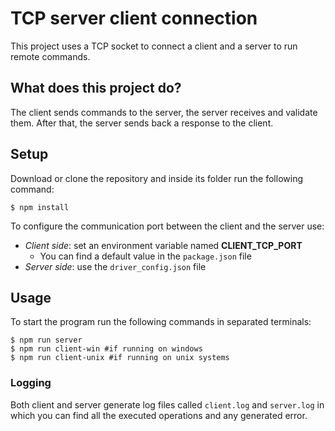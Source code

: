 # TCP server client connection
This project uses a TCP socket to connect a client and a server to run remote commands.

## What does this project do?
The client sends commands to the server, the server receives and validate them. After that, the server sends back a response to the client. 

## Setup
Download or clone the repository and inside its folder run the following command:
```shell
$ npm install
```

To configure the communication port between the client and the server use: 
* _Client side_: set an environment variable named __CLIENT_TCP_PORT__ 
  * You can find a default value in the `package.json` file
* _Server side_: use the `driver_config.json` file

## Usage
To start the program run the following commands in separated terminals: 
```shell
$ npm run server
$ npm run client-win #if running on windows
$ npm run client-unix #if running on unix systems
```

### Logging
Both client and server generate log files called `client.log` and `server.log` in which you can find all the executed operations and any generated error. 
